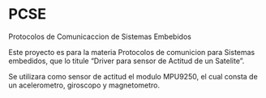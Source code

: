 # PCSE

Protocolos de Comunicaccion de Sistemas Embebidos

Este proyecto es para la materia Protocolos de comunicion para Sistemas embedidos, que lo titule “Driver para sensor de Actitud de un Satelite”.

Se utilizara como sensor de actitud el modulo MPU9250, el cual consta de un acelerometro, giroscopo y magnetometro. 
